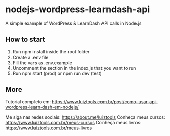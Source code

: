 # nodejs-wordpress-learndash-api
A simple example of WordPress &amp; LearnDash API calls in Node.js

## How to start
1. Run npm install inside the root folder
2. Create a .env file
3. Fill the vars as .env.example
4. Uncomment the section in the index.js that you want to run
5. Run npm start (prod) or npm run dev (test)

## More

Tutorial completo em: https://www.luiztools.com.br/post/como-usar-api-wordpress-learn-dash-em-nodejs/

Me siga nas redes sociais: https://about.me/luiztools
Conheça meus cursos: https://www.luiztools.com.br/meus-cursos
Conheça meus livros: https://www.luiztools.com.br/meus-livros
